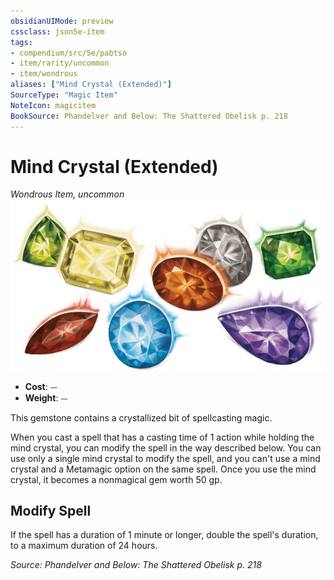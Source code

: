 ```yaml
---
obsidianUIMode: preview
cssclass: json5e-item
tags:
- compendium/src/5e/pabtso
- item/rarity/uncommon
- item/wondrous
aliases: ["Mind Crystal (Extended)"]
SourceType: "Magic Item"
NoteIcon: magicitem
BookSource: Phandelver and Below: The Shattered Obelisk p. 218
---
```

# Mind Crystal (Extended)
*Wondrous Item, uncommon*  
![](https://raw.githubusercontent.com/5etools-mirror-2/5etools-img/main/items/PaBTSO/Mind%20Crystal.webp#right)  

- **Cost**: ⏤
- **Weight**: ⏤

This gemstone contains a crystallized bit of spellcasting magic.

When you cast a spell that has a casting time of 1 action while holding the mind crystal, you can modify the spell in the way described below. You can use only a single mind crystal to modify the spell, and you can't use a mind crystal and a Metamagic option on the same spell. Once you use the mind crystal, it becomes a nonmagical gem worth 50 gp.

## Modify Spell

If the spell has a duration of 1 minute or longer, double the spell's duration, to a maximum duration of 24 hours.

*Source: Phandelver and Below: The Shattered Obelisk p. 218*